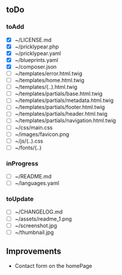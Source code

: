 ## toDo

### toAdd

* [x] ~/LICENSE.md
* [x] ~/pricklypear.php
* [x] ~/pricklypear.yaml
* [x] ~/blueprints.yaml
* [x] ~/composer.json
* [ ] ~/templates/error.html.twig
* [ ] ~/templates/home.html.twig
* [ ] ~/templates/(..).html.twig
* [ ] ~/templates/partials/base.html.twig
* [ ] ~/templates/partials/metadata.html.twig
* [ ] ~/templates/partials/footer.html.twig
* [ ] ~/templates/partials/header.html.twig
* [ ] ~/templates/partials/navigation.html.twig
* [ ] ~/css/main.css
* [ ] ~/images/favicon.png
* [ ] ~/js/(..).css
* [ ] ~/fonts/(..)

### inProgress

* [ ] ~/README.md
* [ ] ~/languages.yaml

### toUpdate

* [ ] ~/CHANGELOG.md
* [ ] ~/assets/readme_1.png
* [ ] ~/screenshot.jpg
* [ ] ~/thumbnail.jpg

## Improvements

* Contact form on the homePage
